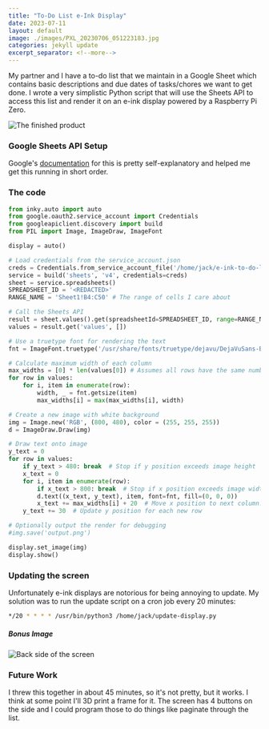 ```yaml
---
title: "To-Do List e-Ink Display"
date: 2023-07-11
layout: default
image: ./images/PXL_20230706_051223183.jpg
categories: jekyll update
excerpt_separator: <!--more-->
---
```


My partner and I have a to-do list that we maintain in a Google Sheet which contains basic descriptions and due dates of tasks/chores we want to get done. I wrote a very simplistic Python script that will use the Sheets API to access this list and render it on an e-ink display powered by a Raspberry Pi Zero.

<!--more-->

![The finished product](../../../../../images/PXL_20230706_051223183.jpg)

### Google Sheets API Setup

Google's [documentation](https://developers.google.com/sheets/api/quickstart/python) for this is pretty self-explanatory and helped me get this running in short order.

### The code

```python
from inky.auto import auto
from google.oauth2.service_account import Credentials
from googleapiclient.discovery import build
from PIL import Image, ImageDraw, ImageFont

display = auto()

# Load credentials from the service_account.json
creds = Credentials.from_service_account_file('/home/jack/e-ink-to-do-list-f7a78701cd31.json')
service = build('sheets', 'v4', credentials=creds)
sheet = service.spreadsheets()
SPREADSHEET_ID = '<REDACTED>'
RANGE_NAME = 'Sheet1!B4:C50' # The range of cells I care about

# Call the Sheets API
result = sheet.values().get(spreadsheetId=SPREADSHEET_ID, range=RANGE_NAME).execute()
values = result.get('values', [])

# Use a truetype font for rendering the text
fnt = ImageFont.truetype('/usr/share/fonts/truetype/dejavu/DejaVuSans-Bold.ttf', 25)

# Calculate maximum width of each column
max_widths = [0] * len(values[0]) # Assumes all rows have the same number of columns
for row in values:
    for i, item in enumerate(row):
        width, _ = fnt.getsize(item)
        max_widths[i] = max(max_widths[i], width)

# Create a new image with white background
img = Image.new('RGB', (800, 480), color = (255, 255, 255))
d = ImageDraw.Draw(img)

# Draw text onto image
y_text = 0
for row in values:
    if y_text > 480: break  # Stop if y position exceeds image height
    x_text = 0
    for i, item in enumerate(row):
        if x_text > 800: break  # Stop if x position exceeds image width
        d.text((x_text, y_text), item, font=fnt, fill=(0, 0, 0))
        x_text += max_widths[i] + 20  # Move x position to next column. Add 20 pixels padding.
    y_text += 30  # Update y position for each new row

# Optionally output the render for debugging
#img.save('output.png')

display.set_image(img)
display.show()
```

### Updating the screen

Unfortunately e-ink displays are notorious for being annoying to update. My solution was to run the update script on a cron job every 20 minutes:

```bash
*/20 * * * * /usr/bin/python3 /home/jack/update-display.py
```

##### Bonus Image

![Back side of the screen](../../../../../images/PXL_20230706_051230560.jpg)

### Future Work

I threw this together in about 45 minutes, so it's not pretty, but it works. I think at some point I'll 3D print a frame for it. The screen has 4 buttons on the side and I could program those to do things like paginate through the list.
